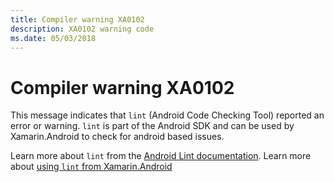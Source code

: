 ```yaml
---
title: Compiler warning XA0102
description: XA0102 warning code
ms.date: 05/03/2018
---
```

# Compiler warning XA0102

This message indicates that `lint` (Android Code Checking Tool) reported an error or warning. 
`lint` is part of the Android SDK and can be used by Xamarin.Android to check for android based issues.

Learn more about `lint` from the [Android Lint documentation](http://www.androiddocs.com/tools/help/lint.html).
Learn more about [using `lint` from Xamarin.Android](../BuildProcess.md#AndroidLintConfig) 
